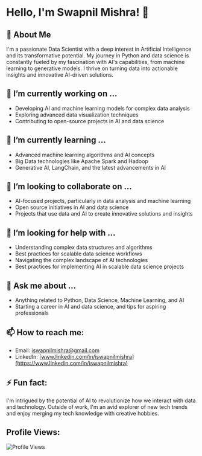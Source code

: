 # Hello, I'm Swapnil Mishra! 👋

## 🚀 About Me
I'm a passionate Data Scientist with a deep interest in Artificial Intelligence and its transformative potential.
My journey in Python and data science is constantly fueled by my fascination with AI's capabilities, from machine learning to generative models.
I thrive on turning data into actionable insights and innovative AI-driven solutions.

## 🔭 I’m currently working on ...
- Developing AI and machine learning models for complex data analysis
- Exploring advanced data visualization techniques
- Contributing to open-source projects in AI and data science

## 🌱 I’m currently learning ...
- Advanced machine learning algorithms and AI concepts
- Big Data technologies like Apache Spark and Hadoop
- Generative AI, LangChain, and the latest advancements in AI

## 👯 I’m looking to collaborate on ...
- AI-focused projects, particularly in data analysis and machine learning
- Open source initiatives in AI and data science
- Projects that use data and AI to create innovative solutions and insights

## 🤔 I’m looking for help with ...
- Understanding complex data structures and algorithms
- Best practices for scalable data science workflows
- Navigating the complex landscape of AI technologies
- Best practices for implementing AI in scalable data science projects

## 💬 Ask me about ...
- Anything related to Python, Data Science, Machine Learning, and AI
- Starting a career in AI and data science, and tips for aspiring professionals

## 📫 How to reach me: 
- Email: iswapnilmishra@gmail.com
- LinkedIn: [www.linkedin.com/in/iswapnilmishra](https://www.linkedin.com/in/iswapnilmishra)

## ⚡ Fun fact: 
I'm intrigued by the potential of AI to revolutionize how we interact with data and technology.
Outside of work, I'm an avid explorer of new tech trends and enjoy merging my tech knowledge with creative hobbies.

## Profile Views: 
![Profile Views](https://komarev.com/ghpvc/?username=datawizswap&color=blue&style=plastic)
